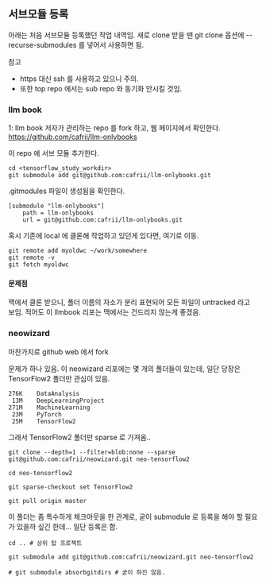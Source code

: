 
## 서브모듈 등록

아래는 처음 서브모듈 등록했던 작업 내역임. 새로 clone 받을 땐 git clone 옵션에 --recurse-submodules 를 넣어서 사용하면 됨.

참고
- https 대신 ssh 를 사용하고 있으니 주의.
- 또한 top repo 에서는 sub repo 와 동기화 안시킬 것임.

### llm book

1: llm book 저자가 관리하는 repo 를 fork 하고, 웹 페이지에서 확인한다.
https://github.com/cafrii/llm-onlybooks

이 repo 에 서브 모듈 추가한다.

```
cd <tensorflow_study_workdir>
git submodule add git@github.com:cafrii/llm-onlybooks.git
```

.gitmodules 파일이 생성됨을 확인한다.
```
[submodule "llm-onlybooks"]
	path = llm-onlybooks
	url = git@github.com:cafrii/llm-onlybooks.git
```

혹시 기존에 local 에 클론해 작업하고 있던게 있다면, 여기로 이동.
```
git remote add myoldwc ~/work/somewhere
git remote -v
git fetch myoldwc
```

#### 문제점

맥에서 클론 받으니, 폴더 이름의 자소가 분리 표현되어 모든 파일이 untracked 라고 보임.
적어도 이 llmbook 리포는 맥에서는 건드리지 않는게 좋겠음.


### neowizard

마찬가지로 github web 에서 fork

문제가 하나 있음. 이 neowizard 리포에는 몇 개의 폴더들이 있는데, 일단 당장은 TensorFlow2 폴더만 관심이 있음.

```
276K	DataAnalysis
 13M	DeepLearningProject
271M	MachineLearning
 23M	PyTorch
 25M	TensorFlow2
```

그래서 TensorFlow2 폴더만 sparse 로 가져옴..

```
git clone --depth=1 --filter=blob:none --sparse git@github.com:cafrii/neowizard.git neo-tensorflow2

cd neo-tensorflow2

git sparse-checkout set TensorFlow2

git pull origin master
```

이 폴더는 좀 특수하게 체크아웃을 한 관계로, 굳이 submodule 로 등록을 해야 할 필요가 있을까 싶긴 한데... 일단 등록은 함.

```
cd .. # 상위 탑 프로젝트

git submodule add git@github.com:cafrii/neowizard.git neo-tensorflow2

# git submodule absorbgitdirs # 굳이 하진 않음.
```